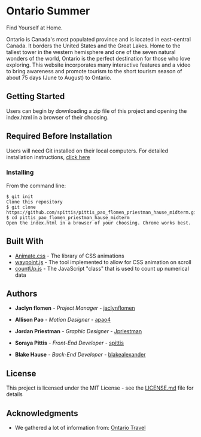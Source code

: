 # Ontario Summer

Find Yourself at Home. 

Ontario is Canada's most populated province and is located in east-central Canada. It borders the United States and the Great Lakes. Home to the tallest tower in the western hemisphere and one of the seven natural wonders of the world, Ontario is the perfect destination for those who love exploring. This website incorporates many interactive features and a video to bring awareness and promote tourism to the short tourism season of about 75 days (June to August) to Ontario. 

## Getting Started

Users can begin by downloading a zip file of this project and opening the index.html in a browser of their choosing.

## Required Before Installation
Users will need Git installed on their local computers. For detailed installation instructions, [click here](https://git-scm.com/book/en/v2/Getting-Started-Installing-Git)

### Installing
From the command line:

```
$ git init
Clone this repository
$ git clone https://github.com/spittis/pittis_pao_flomen_priestman_hause_midterm.git
$ cd pittis_pao_flomen_priestman_hause_midterm
Open the index.html in a browser of your choosing. Chrome works best.
```

## Built With

* [Animate.css](https://daneden.github.io/animate.css/) - The library of CSS animations
* [waypoint.js](http://imakewebthings.com/waypoints/) - The tool implemented to allow for CSS animation on scroll
* [countUp.js](https://inorganik.github.io/countUp.js/) - The JavaScript "class" that is used to count up numerical data


## Authors

* **Jaclyn flomen** - *Project Manager* - [jaclynflomen](https://github.com/jaclynflomen)

* **Allison Pao** - *Motion Designer* - [apao4](https://github.com/apao4)

* **Jordan Priestman** - *Graphic Designer* - [Jpriestman](https://github.com/Jpriestman)

* **Soraya Pittis** - *Front-End Developer* - [spittis](https://github.com/spittis)

* **Blake Hause** - *Back-End Developer* - [blakealexander](https://github.com/blakealexander)


## License

This project is licensed under the MIT License - see the [LICENSE.md](LICENSE.md) file for details


## Acknowledgments

* We gathered a lot of information from: [Ontario Travel](https://www.ontariotravel.net/en/explore?WT.mc_id=Ontario_Masterbrand_search_Google_G_SEM_text_Travel&gclid=Cj0KCQiAtP_iBRDGARIsAEWJA8jaBU5Jwm5Hd6JuFU0QW5FKXLjwPiYy48WY-ywhfc2yLHhMre3W6b8aAuarEALw_wcB)
